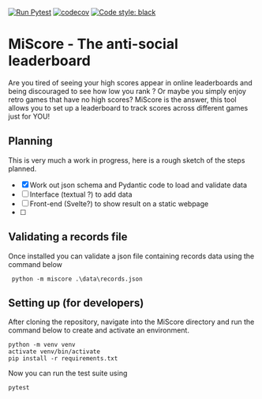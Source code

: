 [![Run Pytest](https://github.com/sepro/MiScore/actions/workflows/autopytest.yml/badge.svg)](https://github.com/sepro/MiScore/actions/workflows/autopytest.yml)
[![codecov](https://codecov.io/gh/sepro/MiScore/branch/main/graph/badge.svg?token=KAic2QxDLZ)](https://codecov.io/gh/sepro/MiScore)
[![Code style: black](https://img.shields.io/badge/code%20style-black-000000.svg)](https://github.com/psf/black)

# MiScore - The anti-social leaderboard

Are you tired of seeing your high scores appear in online leaderboards and being discouraged to see how low you rank ? 
Or maybe you simply enjoy retro games that have no high scores? MiScore is the answer, this tool allows you to set up
a leaderboard to track scores across different games just for YOU! 

## Planning 

This is very much a work in progress, here is a rough sketch of the steps planned.

  - [X] Work out json schema and Pydantic code to load and validate data
  - [ ] Interface (textual ?) to add data
  - [ ] Front-end (Svelte?) to show result on a static webpage
  - [ ] 
## Validating a records file

Once installed you can validate a json file containing records data using the command below

```commandline
 python -m miscore .\data\records.json
```

## Setting up (for developers)

After cloning the repository, navigate into the MiScore directory and run the command below to create and activate
an environment.

```commandline
python -m venv venv
activate venv/bin/activate
pip install -r requirements.txt
```

Now you can run the test suite using

```commandline
pytest
```

